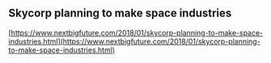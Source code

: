 ## Skycorp planning to make space industries
  
  [https://www.nextbigfuture.com/2018/01/skycorp-planning-to-make-space-industries.html](https://www.nextbigfuture.com/2018/01/skycorp-planning-to-make-space-industries.html)